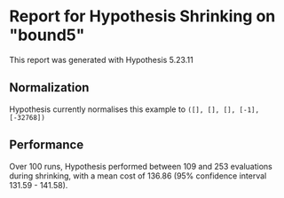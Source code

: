 # Report for Hypothesis Shrinking on "bound5"

This report was generated with Hypothesis 5.23.11

## Normalization

Hypothesis currently normalises this example to ``([], [], [], [-1], [-32768])``

## Performance

Over 100 runs, Hypothesis performed between 109 and 253 evaluations during shrinking,
with a mean cost of 136.86 (95% confidence interval 131.59 - 141.58).
